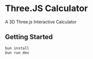 # Three.JS Calculator 

A 3D Three.js Interactive Calculator

## Getting Started

```bash
bun install
bun run dev
```
